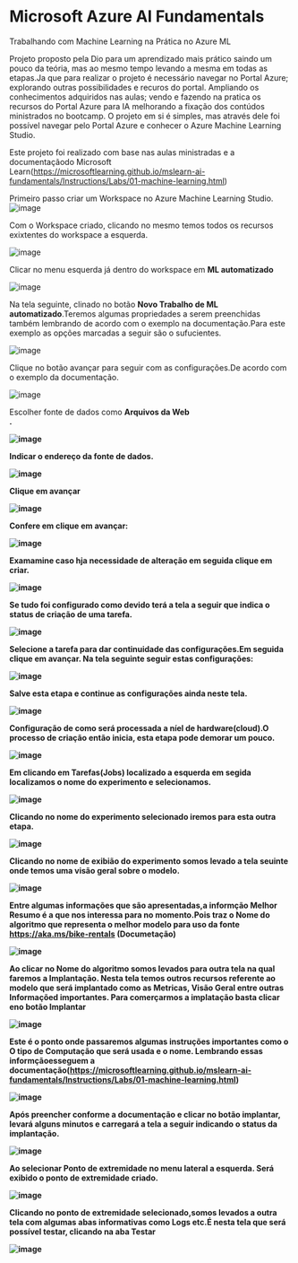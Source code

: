 # Microsoft Azure AI Fundamentals
Trabalhando com Machine Learning na Prática no Azure ML

Projeto proposto pela Dio para um aprendizado mais prático saindo um pouco da teória, mas ao mesmo tempo levando a mesma em todas as etapas.Ja que para realizar o projeto é necessário navegar no Portal Azure; explorando outras possibilidades e recuros do portal.
Ampliando os conhecimentos adquiridos nas aulas; vendo e fazendo na pratica os recursos do Portal Azure para IA melhorando a fixação dos contúdos ministrados no bootcamp.
O projeto em si é simples, mas através dele foi possível navegar pelo Portal Azure e conhecer o Azure Machine Learning Studio.

  Este projeto foi realizado com base nas aulas ministradas e a documentaçãodo Microsoft Learn(https://microsoftlearning.github.io/mslearn-ai-fundamentals/Instructions/Labs/01-machine-learning.html)

Primeiro passo criar um Workspace no Azure Machine Learning Studio.
![image](https://github.com/AdrianoProfileAdsCloud/AI-900/assets/141897391/adc3e27b-4f5e-46fa-8c60-e8fe4b192aba)

Com o Workspace criado, clicando no mesmo temos todos os recursos exixtentes do workspace a esquerda.

![image](https://github.com/AdrianoProfileAdsCloud/AI-900/assets/141897391/5bd370b7-966d-4df4-85c9-1e86c08aee03)

Clicar no menu esquerda já dentro do workspace em <b>ML automatizado</b>

![image](https://github.com/AdrianoProfileAdsCloud/AI-900/assets/141897391/434715ef-b846-4c4c-be65-eae5956a7628)

Na tela seguinte, clinado no botão <b> Novo Trabalho de ML automatizado</b>.Teremos algumas propriedades a serem preenchidas também lembrando de acordo com o exemplo na documentação.Para este exemplo as opções marcadas a seguir são o sufucientes.

![image](https://github.com/AdrianoProfileAdsCloud/AI-900/assets/141897391/10a33a24-8eb3-4377-a704-8c57dc52ea8a)

Clique no botão avançar para seguir com as configurações.De acordo com o exemplo da documentação.

![image](https://github.com/AdrianoProfileAdsCloud/AI-900/assets/141897391/426b332f-b1bf-4476-848f-6af6b6ceb47f)

Escolher fonte de dados como  <b>Arquivos da Web</br>.

![image](https://github.com/AdrianoProfileAdsCloud/AI-900/assets/141897391/4a3e9de6-ea81-4b23-9dad-ac3f343f75c5)

Indicar o endereço da fonte de dados.

![image](https://github.com/AdrianoProfileAdsCloud/AI-900/assets/141897391/ffea2478-1cc6-442d-81b3-bbdf618a49b5)

Clique em avançar

![image](https://github.com/AdrianoProfileAdsCloud/AI-900/assets/141897391/b3c10171-b482-4e45-84b7-050c7a3736a0)

 Confere em clique em avançar:

![image](https://github.com/AdrianoProfileAdsCloud/AI-900/assets/141897391/e06cbbf1-6162-4b6f-8c9d-18d725fb2408)

Examamine caso hja necessidade de alteração em seguida clique em criar.

![image](https://github.com/AdrianoProfileAdsCloud/AI-900/assets/141897391/57690627-6d16-4fc1-9d66-2c25843952cc)

Se tudo foi configurado como devido terá a tela a seguir que indica o status de criação de uma tarefa.

![image](https://github.com/AdrianoProfileAdsCloud/AI-900/assets/141897391/1f52cbbc-daff-4881-992d-ab95a852c39d)

Selecione a tarefa para dar continuidade das configurações.Em seguida clique em avançar.
Na tela seguinte seguir estas configurações:

![image](https://github.com/AdrianoProfileAdsCloud/AI-900/assets/141897391/a78cb05b-4152-497d-a844-7189c91c0a16)

Salve esta etapa e continue as configurações ainda neste tela.

![image](https://github.com/AdrianoProfileAdsCloud/AI-900/assets/141897391/160b636c-7f98-4b60-a0f7-663c2ada4234)

Configuração de como será processada a níel de hardware(cloud).O processo de criação então inicia, esta etapa pode demorar um pouco.

![image](https://github.com/AdrianoProfileAdsCloud/AI-900/assets/141897391/f60099d5-328b-42c4-b7e0-1c6ee10f443a)

Em  clicando em <b>Tarefas(Jobs)</b> localizado a esquerda em segida localizamos o nome do experimento e selecionamos.

![image](https://github.com/AdrianoProfileAdsCloud/AI-900/assets/141897391/06321ee6-f90c-43f1-ac4e-6cbffef221b9)

Clicando no nome do experimento selecionado iremos para esta outra etapa.

![image](https://github.com/AdrianoProfileAdsCloud/AI-900/assets/141897391/16c2a541-85bf-417c-9198-fd84d3f64ca4)

Clicando no nome de exibião do experimento somos levado a tela seuinte onde temos uma visão geral sobre o modelo.

![image](https://github.com/AdrianoProfileAdsCloud/AI-900/assets/141897391/7a5c63e2-7c64-4634-a624-dce14693252c)

Entre algumas informações que são apresentadas,a informção <b>Melhor Resumo</b> é a que nos interessa para no momento.Pois traz o <b>Nome do algoritmo</b> que representa o melhor modelo para uso da fonte https://aka.ms/bike-rentals (Documetação)

![image](https://github.com/AdrianoProfileAdsCloud/AI-900/assets/141897391/d757aa32-2d2c-4c53-a3a7-334a15b57241)

Ao clicar no <b>Nome do algoritmo</b> somos levados para outra tela na qual faremos a <b>Implantação</b>.
Nesta tela temos outros recursos referente ao modelo que será implantado como as <b>Metricas</b>, <b>Visão Geral</b> entre outras Informaçõed importantes.
 Para comerçarmos a implatação basta clicar eno botão <b>Implantar</b>

![image](https://github.com/AdrianoProfileAdsCloud/AI-900/assets/141897391/58bd5c91-7391-4cf9-8598-43f009f5f75c)

Este é o ponto onde passaremos algumas instruções importantes como o <b> O tipo de Computação<b> que será usada e o nome.
Lembrando essas informçãoesseguem a documentação(https://microsoftlearning.github.io/mslearn-ai-fundamentals/Instructions/Labs/01-machine-learning.html)

![image](https://github.com/AdrianoProfileAdsCloud/AI-900/assets/141897391/43e63698-ef94-4cbc-bc5a-8b28101382e6)

Após preencher conforme a documentação e clicar no botão implantar, levará alguns minutos e carregará a tela a seguir indicando o status da implantação.

![image](https://github.com/AdrianoProfileAdsCloud/AI-900/assets/141897391/539e4f88-3bab-4457-b27a-0643c34c0dd0)


Ao selecionar <b>Ponto de extremidade</b> no menu lateral a esquerda. Será exibido o ponto de extremidade criado.

![image](https://github.com/AdrianoProfileAdsCloud/AI-900/assets/141897391/2a357408-8b7a-47dc-8f3e-637a8f9fb465)

Clicando no ponto de extremidade selecionado,somos levados a outra tela com algumas abas informativas como Logs etc.É nesta tela que será possível testar, clicando na aba <b>Testar</b>

![image](https://github.com/AdrianoProfileAdsCloud/AI-900/assets/141897391/802ede5f-342b-4b93-92cb-b961e92b1716)






















